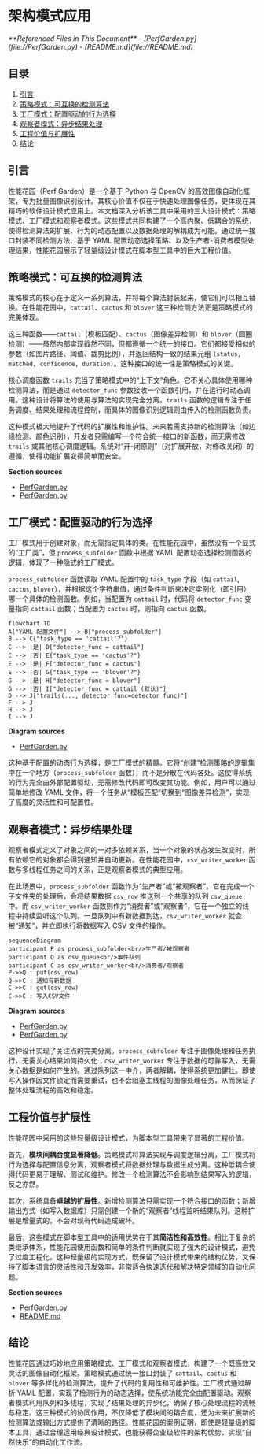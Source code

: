 # 架构模式应用

<cite>
**Referenced Files in This Document**   
- [PerfGarden.py](file://PerfGarden.py)
- [README.md](file://README.md)
</cite>

## 目录
1. [引言](#引言)
2. [策略模式：可互换的检测算法](#策略模式可互换的检测算法)
3. [工厂模式：配置驱动的行为选择](#工厂模式配置驱动的行为选择)
4. [观察者模式：异步结果处理](#观察者模式异步结果处理)
5. [工程价值与扩展性](#工程价值与扩展性)
6. [结论](#结论)

## 引言

性能花园（Perf Garden）是一个基于 Python 与 OpenCV 的高效图像自动化框架，专为批量图像识别设计。其核心价值不仅在于快速处理图像任务，更体现在其精巧的软件设计模式应用上。本文档深入分析该工具中采用的三大设计模式：策略模式、工厂模式和观察者模式。这些模式共同构建了一个高内聚、低耦合的系统，使得检测算法的扩展、行为的动态配置以及数据处理的解耦成为可能。通过统一接口封装不同检测方法、基于 YAML 配置动态选择策略、以及生产者-消费者模型处理结果，性能花园展示了轻量级设计模式在脚本型工具中的巨大工程价值。

## 策略模式：可互换的检测算法

策略模式的核心在于定义一系列算法，并将每个算法封装起来，使它们可以相互替换。在性能花园中，`cattail`、`cactus` 和 `blover` 这三种检测方法正是策略模式的完美体现。

这三种函数——`cattail`（模板匹配）、`cactus`（图像差异检测）和 `blover`（圆圈检测）——虽然内部实现截然不同，但都遵循一个统一的接口。它们都接受相似的参数（如图片路径、阈值、裁剪比例），并返回结构一致的结果元组 `(status, matched, confidence, duration)`。这种接口的统一性是策略模式的关键。

核心调度函数 `trails` 充当了策略模式中的“上下文”角色。它不关心具体使用哪种检测算法，而是通过 `detector_func` 参数接收一个函数引用，并在运行时动态调用。这种设计将算法的使用与算法的实现完全分离。`trails` 函数的逻辑专注于任务调度、结果处理和流程控制，而具体的图像识别逻辑则由传入的检测函数负责。

这种模式极大地提升了代码的扩展性和维护性。未来若需支持新的检测算法（如边缘检测、颜色识别），开发者只需编写一个符合统一接口的新函数，而无需修改 `trails` 或其他核心调度逻辑。系统对“开-闭原则”（对扩展开放，对修改关闭）的遵循，使得功能扩展变得简单而安全。

**Section sources**
- [PerfGarden.py](file://PerfGarden.py#L14-L263)
- [PerfGarden.py](file://PerfGarden.py#L267-L381)

## 工厂模式：配置驱动的行为选择

工厂模式用于创建对象，而无需指定具体的类。在性能花园中，虽然没有一个显式的“工厂类”，但 `process_subfolder` 函数中根据 YAML 配置动态选择检测函数的逻辑，体现了一种隐式的工厂模式。

`process_subfolder` 函数读取 YAML 配置中的 `task_type` 字段（如 `cattail`, `cactus`, `blover`），并根据这个字符串值，通过条件判断来决定实例化（即引用）哪一个具体的检测函数。例如，当配置为 `cattail` 时，代码将 `detector_func` 变量指向 `cattail` 函数；当配置为 `cactus` 时，则指向 `cactus` 函数。

```mermaid
flowchart TD
A["YAML 配置文件"] --> B["process_subfolder"]
B --> C{"task_type == 'cattail'?"}
C --> |是| D["detector_func = cattail"]
C --> |否| E{"task_type == 'cactus'?"}
E --> |是| F["detector_func = cactus"]
E --> |否| G{"task_type == 'blover'?"}
G --> |是| H["detector_func = blover"]
G --> |否| I["detector_func = cattail (默认)"]
D --> J["trails(..., detector_func=detector_func)"]
F --> J
H --> J
I --> J
```

**Diagram sources**
- [PerfGarden.py](file://PerfGarden.py#L477-L609)

这种基于配置的动态行为选择，是工厂模式的精髓。它将“创建”检测策略的逻辑集中在一个地方（`process_subfolder` 函数），而不是分散在代码各处。这使得系统的行为完全由外部配置驱动，无需修改代码即可改变其功能。例如，用户可以通过简单地修改 YAML 文件，将一个任务从“模板匹配”切换到“图像差异检测”，实现了高度的灵活性和可配置性。

## 观察者模式：异步结果处理

观察者模式定义了对象之间的一对多依赖关系，当一个对象的状态发生改变时，所有依赖它的对象都会得到通知并自动更新。在性能花园中，`csv_writer_worker` 函数与多线程任务之间的关系，正是观察者模式的典型应用。

在此场景中，`process_subfolder` 函数作为“生产者”或“被观察者”，它在完成一个子文件夹的处理后，会将结果数据 `csv_row` 推送到一个共享的队列 `csv_queue` 中。而 `csv_writer_worker` 函数则作为“消费者”或“观察者”，它在一个独立的线程中持续监听这个队列。一旦队列中有新数据到达，`csv_writer_worker` 就会被“通知”，并立即执行将数据写入 CSV 文件的操作。

```mermaid
sequenceDiagram
participant P as process_subfolder<br/>生产者/被观察者
participant Q as csv_queue<br/>事件队列
participant C as csv_writer_worker<br/>消费者/观察者
P->>Q : put(csv_row)
Q->>C : 通知有新数据
C->>C : get(csv_row)
C->>C : 写入CSV文件
```

**Diagram sources**
- [PerfGarden.py](file://PerfGarden.py#L477-L609)
- [PerfGarden.py](file://PerfGarden.py#L612-L657)

这种设计实现了关注点的完美分离。`process_subfolder` 专注于图像处理和任务执行，无需关心结果如何持久化；`csv_writer_worker` 专注于数据的可靠写入，无需关心数据是如何产生的。通过队列这一中介，两者解耦，使得系统更加健壮。即使写入操作因文件锁定而需要重试，也不会阻塞主线程的图像处理任务，从而保证了整体处理流程的高效和稳定。

## 工程价值与扩展性

性能花园中采用的这些轻量级设计模式，为脚本型工具带来了显著的工程价值。

首先，**模块间耦合度显著降低**。策略模式将算法实现与调度逻辑分离，工厂模式将行为选择与配置信息分离，观察者模式将数据处理与数据生成分离。这种低耦合使得代码更易于理解、测试和维护。修改一个检测算法不会影响到结果写入的逻辑，反之亦然。

其次，系统具备**卓越的扩展性**。新增检测算法只需实现一个符合接口的函数；新增输出方式（如写入数据库）只需创建一个新的“观察者”线程监听结果队列。这种扩展是增量式的，不会对现有代码造成破坏。

最后，这些模式在脚本型工具中的适用优势在于其**简洁性和高效性**。相比于复杂的类继承体系，性能花园使用函数和简单的条件判断就实现了强大的设计模式，避免了过度工程化。这种轻量级的实现方式，既保留了设计模式带来的结构优势，又保持了脚本语言的灵活性和开发效率，非常适合快速迭代和解决特定领域的自动化问题。

**Section sources**
- [PerfGarden.py](file://PerfGarden.py#L267-L657)
- [README.md](file://README.md#L1-L269)

## 结论

性能花园通过巧妙地应用策略模式、工厂模式和观察者模式，构建了一个既高效又灵活的图像自动化框架。策略模式通过统一接口封装了 `cattail`、`cactus` 和 `blover` 等多样化的检测算法，提升了代码的复用性和可维护性。工厂模式通过解析 YAML 配置，实现了检测行为的动态选择，使系统功能完全由配置驱动。观察者模式利用队列和多线程，实现了结果处理的异步化，确保了核心处理流程的流畅与稳定。这三种模式的协同作用，不仅降低了模块间的耦合度，还为未来扩展新的检测算法或输出方式提供了清晰的路径。性能花园的案例证明，即使是轻量级的脚本工具，通过合理运用经典设计模式，也能获得企业级软件的架构优势，实现“自然快乐”的自动化工作流。
